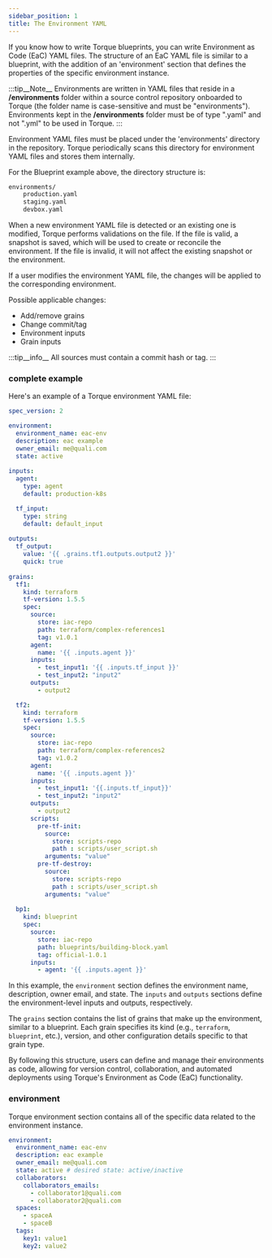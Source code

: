```yaml
---
sidebar_position: 1
title: The Environment YAML
---
```


If you know how to write Torque blueprints, you can write Environment as Code (EaC) YAML files. 
The structure of an EaC YAML file is similar to a blueprint, with the addition of an 'environment' section that defines the properties of the specific environment instance.


:::tip__Note__
Environments are written in YAML files that reside in a __/environments__ folder within a source control repository onboarded to Torque (the folder name is case-sensitive and must be "environments"). Environments kept in the  __/environments__  folder must be of type ".yaml" and not ".yml" to be used in Torque.
:::

Environment YAML files must be placed under the 'environments' directory in the repository. Torque periodically scans this directory for environment YAML files and stores them internally.

For the Blueprint example above, the directory structure is:

```bash
environments/
    production.yaml
    staging.yaml
    devbox.yaml
```

When a new environment YAML file is detected or an existing one is modified, Torque performs validations on the file. If the file is valid, a snapshot is saved, which will be used to create or reconcile the environment. If the file is invalid, it will not affect the existing snapshot or the environment.

If a user modifies the environment YAML file, the changes will be applied to the corresponding environment.

Possible applicable changes:
- Add/remove grains
- Change commit/tag
- Environment inputs
- Grain inputs

:::tip__info__
All sources must contain a commit hash or tag.
:::
   

### complete example

Here's an example of a Torque environment YAML file:

```yaml
spec_version: 2

environment:
  environment_name: eac-env
  description: eac example
  owner_email: me@quali.com
  state: active
    
inputs:
  agent:
    type: agent
    default: production-k8s

  tf_input:
    type: string
    default: default_input
    
outputs:
  tf_output: 
    value: '{{ .grains.tf1.outputs.output2 }}'
    quick: true
    
grains:
  tf1:
    kind: terraform
    tf-version: 1.5.5
    spec:
      source:
        store: iac-repo
        path: terraform/complex-references1
        tag: v1.0.1 
      agent:
        name: '{{ .inputs.agent }}'
      inputs:
        - test_input1: '{{ .inputs.tf_input }}'
        - test_input2: "input2"
      outputs:
        - output2

  tf2:
    kind: terraform
    tf-version: 1.5.5
    spec:
      source:
        store: iac-repo
        path: terraform/complex-references2
        tag: v1.0.2
      agent:
        name: '{{ .inputs.agent }}'
      inputs:
        - test_input1: '{{.inputs.tf_input}}'
        - test_input2: "input2"
      outputs:
        - output2
      scripts: 
        pre-tf-init:
          source:
            store: scripts-repo
            path : scripts/user_script.sh
          arguments: "value"
        pre-tf-destroy:
          source:
            store: scripts-repo
            path : scripts/user_script.sh
          arguments: "value"
  
  bp1:
    kind: blueprint
    spec:
      source:
        store: iac-repo
        path: blueprints/building-block.yaml
        tag: official-1.0.1
      inputs:
        - agent: '{{ .inputs.agent }}'
```

In this example, the `environment` section defines the environment name, description, owner email, and state. The `inputs` and `outputs` sections define the environment-level inputs and outputs, respectively.

The `grains` section contains the list of grains that make up the environment, similar to a blueprint. Each grain specifies its kind (e.g., `terraform`, `blueprint`, etc.), version, and other configuration details specific to that grain type.

By following this structure, users can define and manage their environments as code, allowing for version control, collaboration, and automated deployments using Torque's Environment as Code (EaC) functionality.

### environment
Torque environment section contains all of the specific data related to the environment instance.

```yaml
environment:
  environment_name: eac-env
  description: eac example
  owner_email: me@quali.com
  state: active # desired state: active/inactive
  collaborators: 
    collaborators_emails:
      - collaborator1@quali.com
      - collaborator2@quali.com
  spaces:
    - spaceA
    - spaceB
  tags:
    key1: value1
    key2: value2
```
